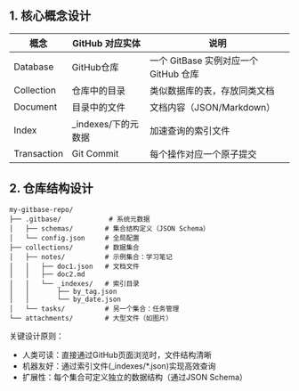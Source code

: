 ## 1. 核心概念设计
  
| 概念 | GitHub 对应实体 | 说明 |
|-----|----------------|-----|
| Database | GitHub仓库 | 一个 GitBase 实例对应一个 GitHub 仓库 |
| Collection | 仓库中的目录 | 类似数据库的表，存放同类文档 |
| Document | 目录中的文件 | 文档内容（JSON/Markdown）|
| Index | _indexes/下的元数据 | 加速查询的索引文件 |
| Transaction | Git Commit | 每个操作对应一个原子提交 |

## 2. 仓库结构设计

```
my-gitbase-repo/
├── .gitbase/            # 系统元数据
│   ├── schemas/        # 集合结构定义（JSON Schema）
│   └── config.json     # 全局配置
├── collections/        # 数据集合
│   ├── notes/          # 示例集合：学习笔记
│   │   ├── doc1.json   # 文档文件
│   │   ├── doc2.md
│   │   └── _indexes/   # 索引目录
│   │       ├── by_tag.json
│   │       └── by_date.json
│   └── tasks/          # 另一个集合：任务管理
└── attachments/        # 大型文件（如图片）

```

关键设计原则：

* 人类可读：直接通过GitHub页面浏览时，文件结构清晰
* 机器友好：通过索引文件(_indexes/*.json)实现高效查询
* 扩展性：每个集合可定义独立的数据结构（通过JSON Schema）